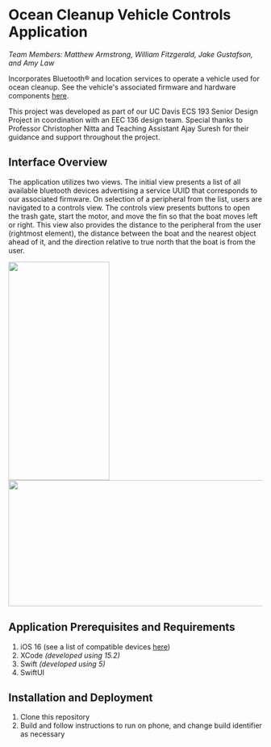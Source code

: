 # Ocean Cleanup Vehicle Controls Application
*Team Members: Matthew Armstrong, William Fitzgerald, Jake Gustafson, and Amy Law*

Incorporates Bluetooth® and location services to operate a vehicle used for ocean cleanup. See the vehicle's associated firmware and hardware components [here](https://github.com/matthewarmstr/ocean-cleanup-rov-controls.cydsn).

This project was developed as part of our UC Davis ECS 193 Senior Design Project in coordination with an EEC 136 design team. Special thanks to Professor Christopher Nitta and Teaching Assistant Ajay Suresh for their guidance and support throughout the project.

## Interface Overview
The application utilizes two views. The initial view presents a list of all available bluetooth devices advertising a service UUID that corresponds to our associated firmware. On selection of a peripheral from the list, users are navigated to a controls view. The controls view presents buttons to open the trash gate, start the motor, and move the fin so that the boat moves left or right. This view also provides the distance to the peripheral from the user (rightmost element), the distance between the boat and the nearest object ahead of it, and the direction relative to true north that the boat is from the user.



<img src="https://github.com/matthewarmstr/ocean-cleanup-app/assets/130256280/06f33d17-29ce-47c9-a51b-16309bbd2ba3" width="200" height="433" />
<img src="https://github.com/matthewarmstr/ocean-cleanup-app/assets/130256280/fa6389bb-7134-4d46-9361-5b03d71c0293" width="541.33" height="250" />

## Application Prerequisites and Requirements
1. iOS 16 (see a list of compatible devices [here](https://support.apple.com/en-us/103267))
2. XCode *(developed using 15.2)*
3. Swift *(developed using 5)*
4. SwiftUI

## Installation and Deployment
1. Clone this repository
2. Build and follow instructions to run on phone, and change build identifier as necessary

